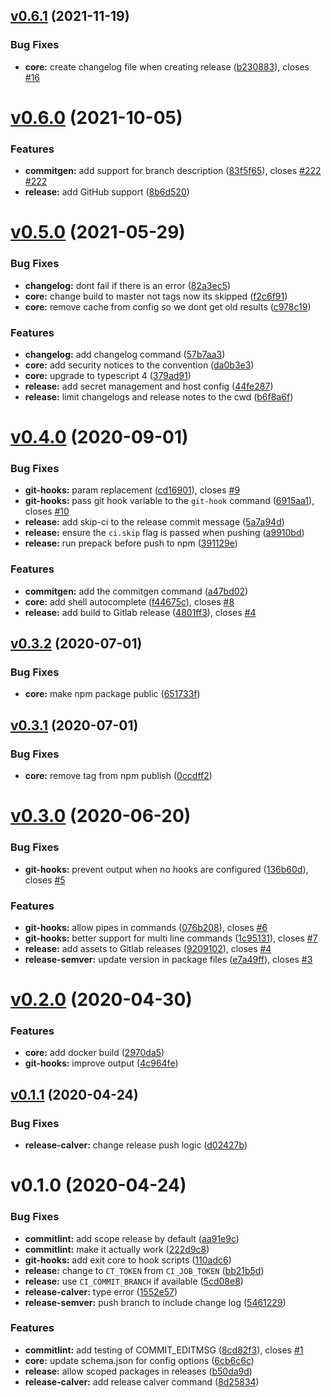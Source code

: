 ## [v0.6.1](https://git.zportal.co.uk/practically-oss/conventional-tools/compare/v0.6.0...v0.6.1) (2021-11-19)


### Bug Fixes

* **core:** create changelog file when creating release ([b230883](https://git.zportal.co.uk/practically-oss/conventional-tools/commits/b230883e4ace4d80b9ba8b6ca6d3ddf983fa6838)), closes [#16](https://git.zportal.co.uk/practically-oss/conventional-tools/issues/16)



# [v0.6.0](https://git.zportal.co.uk/practically-oss/conventional-tools/compare/v0.5.0...v0.6.0) (2021-10-05)


### Features

* **commitgen:** add support for branch description ([83f5f65](https://git.zportal.co.uk/practically-oss/conventional-tools/commits/83f5f654fc40ec668908d579cd54638385315500)), closes [#222](https://git.zportal.co.uk/practically-oss/conventional-tools/issues/222) [#222](https://git.zportal.co.uk/practically-oss/conventional-tools/issues/222)
* **release:** add GitHub support ([8b6d520](https://git.zportal.co.uk/practically-oss/conventional-tools/commits/8b6d520b88a77151bdb37d0be2a751abfb99113e))



# [v0.5.0](https://git.zportal.co.uk/practically-oss/conventional-tools/compare/v0.4.0...v0.5.0) (2021-05-29)


### Bug Fixes

* **changelog:** dont fail if there is an error ([82a3ec5](https://git.zportal.co.uk/practically-oss/conventional-tools/commits/82a3ec5f9891bdde8a89eeb131ef4bef55e1746c))
* **core:** change build to master not tags now its skipped ([f2c6f91](https://git.zportal.co.uk/practically-oss/conventional-tools/commits/f2c6f9132e0d5d04df4e68a62bbff39ae0b5239a))
* **core:** remove cache from config so we dont get old results ([c978c19](https://git.zportal.co.uk/practically-oss/conventional-tools/commits/c978c1968026ba044fd2d6ccb58ca33fd840f9a1))


### Features

* **changelog:** add changelog command ([57b7aa3](https://git.zportal.co.uk/practically-oss/conventional-tools/commits/57b7aa3ab782380c91ed573e141fcfbc43ef8eef))
* **core:** add security notices to the convention ([da0b3e3](https://git.zportal.co.uk/practically-oss/conventional-tools/commits/da0b3e3c007fd6fd19cd5649c60b7f08c86f0180))
* **core:** upgrade to typescript 4 ([379ad91](https://git.zportal.co.uk/practically-oss/conventional-tools/commits/379ad912664e8cbe82966dd53764ddc548721b4d))
* **release:** add secret management and host config ([44fe287](https://git.zportal.co.uk/practically-oss/conventional-tools/commits/44fe28768907c1be00d4ccca14193afdc57173e6))
* **release:** limit changelogs and release notes to the cwd ([b6f8a6f](https://git.zportal.co.uk/practically-oss/conventional-tools/commits/b6f8a6f31513a4119d9208ccb43fd38ddf822b6f))



# [v0.4.0](https://git.baln.co.uk/general/conventional-tools/compare/v0.3.2...v0.4.0) (2020-09-01)


### Bug Fixes

* **git-hooks:** param replacement ([cd16901](https://git.baln.co.uk/general/conventional-tools/commits/cd16901e06a3150a3f63fc4ee961d2d37dbf384b)), closes [#9](https://git.baln.co.uk/general/conventional-tools/issues/9)
* **git-hooks:** pass git hook variable to the `git-hook` command ([6915aa1](https://git.baln.co.uk/general/conventional-tools/commits/6915aa1468b7d5b08e7731b359e007e92331b602)), closes [#10](https://git.baln.co.uk/general/conventional-tools/issues/10)
* **release:** add skip-ci to the release commit message ([5a7a94d](https://git.baln.co.uk/general/conventional-tools/commits/5a7a94d39e020d4ab55a28b1df07d71b0b67d86d))
* **release:** ensure the `ci.skip` flag is passed when pushing ([a9910bd](https://git.baln.co.uk/general/conventional-tools/commits/a9910bd43153e0e139dbbf319d0cfe4930d34070))
* **release:** run prepack before push to npm ([391129e](https://git.baln.co.uk/general/conventional-tools/commits/391129e95de9a8d181b7748e96ee6e1a655b8da9))


### Features

* **commitgen:** add the commitgen command ([a47bd02](https://git.baln.co.uk/general/conventional-tools/commits/a47bd0240103e37a14bf7a670f55c940ca793d10))
* **core:** add shell autocomplete ([f44675c](https://git.baln.co.uk/general/conventional-tools/commits/f44675ccf70557e1023f6926c9e514f4f5576755)), closes [#8](https://git.baln.co.uk/general/conventional-tools/issues/8)
* **release:** add build to Gitlab release ([4801ff3](https://git.baln.co.uk/general/conventional-tools/commits/4801ff3948aa69b477c9decc3fe4edc8d2d6a5e9)), closes [#4](https://git.baln.co.uk/general/conventional-tools/issues/4)



## [v0.3.2](https://git.baln.co.uk/general/conventional-tools/compare/v0.3.1...v0.3.2) (2020-07-01)


### Bug Fixes

* **core:** make npm package public ([651733f](https://git.baln.co.uk/general/conventional-tools/commits/651733fa18bd06274fbc1e36e64cf206efbe8998))



## [v0.3.1](https://git.baln.co.uk/general/conventional-tools/compare/v0.3.0...v0.3.1) (2020-07-01)


### Bug Fixes

* **core:** remove tag from npm publish ([0ccdff2](https://git.baln.co.uk/general/conventional-tools/commits/0ccdff28bb020be7c159668c2cb7203fd4152674))



# [v0.3.0](https://git.baln.co.uk/general/conventional-tools/compare/v0.2.0...v0.3.0) (2020-06-20)


### Bug Fixes

* **git-hooks:** prevent output when no hooks are configured ([136b60d](https://git.baln.co.uk/general/conventional-tools/commits/136b60dcc5d74222975caa7559e40baae7f3f3aa)), closes [#5](https://git.baln.co.uk/general/conventional-tools/issues/5)


### Features

* **git-hooks:** allow pipes in commands ([076b208](https://git.baln.co.uk/general/conventional-tools/commits/076b208c2bf474b7b0d80e79ad834b73947fa2da)), closes [#6](https://git.baln.co.uk/general/conventional-tools/issues/6)
* **git-hooks:** better support for multi line commands ([1c95131](https://git.baln.co.uk/general/conventional-tools/commits/1c95131d2eb81970bf4837215c51af2eaf2ff8a2)), closes [#7](https://git.baln.co.uk/general/conventional-tools/issues/7)
* **release:** add assets to Gitlab releases ([9209102](https://git.baln.co.uk/general/conventional-tools/commits/92091023681a4110c086f6d9568ba212d2159905)), closes [#4](https://git.baln.co.uk/general/conventional-tools/issues/4)
* **release-semver:** update version in package files ([e7a49ff](https://git.baln.co.uk/general/conventional-tools/commits/e7a49ff477cfb86b2270a2519feab03b9a51e8b7)), closes [#3](https://git.baln.co.uk/general/conventional-tools/issues/3)



# [v0.2.0](https://git.baln.co.uk/general/conventional-tools/compare/v0.1.1...v0.2.0) (2020-04-30)


### Features

* **core:** add docker build ([2970da5](https://git.baln.co.uk/general/conventional-tools/commits/2970da586bbc08e1d69b844a4b6db112c2852737))
* **git-hooks:** improve output ([4c964fe](https://git.baln.co.uk/general/conventional-tools/commits/4c964fedbb3a9b08c36b664e4c60da0ec63d7ab4))



## [v0.1.1](https://git.baln.co.uk/general/conventional-tools/compare/v0.1.0...v0.1.1) (2020-04-24)


### Bug Fixes

* **release-calver:** change release push logic ([d02427b](https://git.baln.co.uk/general/conventional-tools/commits/d02427b6e9f13bc5b69ace9d066714562a06a6b2))



# v0.1.0 (2020-04-24)


### Bug Fixes

* **commitlint:** add scope release by default ([aa91e9c](https://git.baln.co.uk/general/conventional-tools/commits/aa91e9c183a4d1261e9ff56696f7e02b06ac8b4b))
* **commitlint:** make it actually work ([222d9c8](https://git.baln.co.uk/general/conventional-tools/commits/222d9c8770d23d0c1b74063905cda30b109f6d89))
* **git-hooks:** add exit core to hook scripts ([110adc6](https://git.baln.co.uk/general/conventional-tools/commits/110adc69ca2b229843236164747f09d766de81e1))
* **release:** change to `CT_TOKEN` from `CI_JOB_TOKEN` ([bb21b5d](https://git.baln.co.uk/general/conventional-tools/commits/bb21b5d61b2f0b0c098ee112766512e858eaf365))
* **release:** use `CI_COMMIT_BRANCH` if available ([5cd08e8](https://git.baln.co.uk/general/conventional-tools/commits/5cd08e87d435672d08ddd4b66712c4c0a2703a13))
* **release-calver:** type error ([1552e57](https://git.baln.co.uk/general/conventional-tools/commits/1552e57a4d9dc97acbaf2d94c61e902eca2eec33))
* **release-semver:** push branch to include change log ([5461229](https://git.baln.co.uk/general/conventional-tools/commits/5461229aa7904127af437c52770a8b5d689fb3c9))


### Features

* **commitlint:** add testing of COMMIT_EDITMSG ([8cd82f3](https://git.baln.co.uk/general/conventional-tools/commits/8cd82f3ba49de5020cbccc11edde044b5851e6dd)), closes [#1](https://git.baln.co.uk/general/conventional-tools/issues/1)
* **core:** update schema.json for config options ([6cb6c6c](https://git.baln.co.uk/general/conventional-tools/commits/6cb6c6ca7ef8b96cb8088dd3f5e90d372bb7d1b4))
* **release:** allow scoped packages in releases ([b50da9d](https://git.baln.co.uk/general/conventional-tools/commits/b50da9de6e391c3aa3c01334b869cdbb4c3cc782))
* **release-calver:** add release calver command ([8d25834](https://git.baln.co.uk/general/conventional-tools/commits/8d25834708d87d9790c8af26f612494241500be0))



